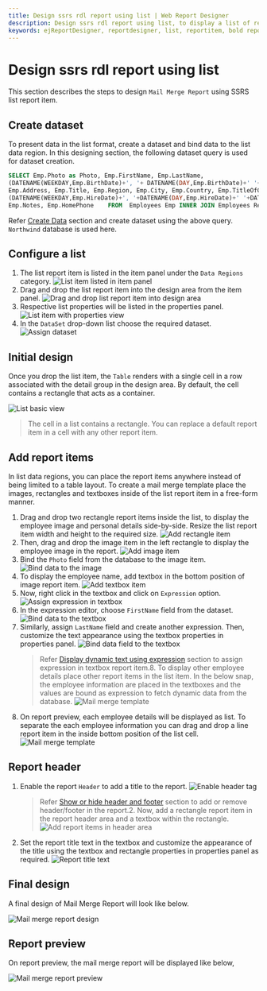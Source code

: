 ```yaml
---
title: Design ssrs rdl report using list | Web Report Designer
description: Design ssrs rdl report using list, to display a list of records in the list format in Web Report Designer.
keywords: ejReportDesigner, reportdesigner, list, reportitem, bold reports, documentation, help, ej, user guide, demo, samples, bold reports, bold reporting
---
```


# Design ssrs rdl report using list

This section describes the steps to design `Mail Merge Report` using SSRS list report item.

## Create dataset

To present data in the list format, create a dataset and bind data to the list data region. In this designing section, the following dataset query is used for dataset creation.

```sql
SELECT Emp.Photo as Photo, Emp.FirstName, Emp.LastName,
(DATENAME(WEEKDAY,Emp.BirthDate)+', '+ DATENAME(DAY,Emp.BirthDate)+' '+DATENAME(MONTH,Emp.BirthDate)+' '+DATENAME(YEAR,Emp.BirthDate)) as BirthDate,
Emp.Address, Emp.Title, Emp.Region, Emp.City, Emp.Country, Emp.TitleOfCourtesy, Rep.FirstName as ReportingFirstName, Rep.LastName as ReportingLastName,
(DATENAME(WEEKDAY,Emp.HireDate)+', '+DATENAME(DAY,Emp.HireDate)+' '+DATENAME(MONTH,Emp.HireDate)+' '+DATENAME(YEAR,Emp.HireDate))as HireDate,
Emp.Notes, Emp.HomePhone    FROM  Employees Emp INNER JOIN Employees Rep ON Rep.EmployeeID=emp.ReportsTo

```

Refer [Create Data](/designer-guide/report-designer/manage-data/dataset/create-an-embedded-dataset/#create-an-embedded-dataset) section and create dataset using the above query. `Northwind` database is used here.
## Configure a list

1. The list report item is listed in the item panel under the `Data Regions` category.
![List item listed in item panel](/static/assets/on-premise/images/report-designer/report-items/list/item-panel-view.png)
2. Drag and drop the list report item into the design area from the item panel.
![Drag and drop list report item into design area](/static/assets/on-premise/images/report-designer/report-items/list/drag-and-drop-list.png)
3. Respective list properties will be listed in the properties panel.
![List item with properties view](/static/assets/on-premise/images/report-designer/report-items/list/list-item-with-properties-view.png)
4. In the `DataSet` drop-down list choose the required dataset.
![Assign dataset](/static/assets/on-premise/images/report-designer/report-items/list/assign-dataset.png)

## Initial design

Once you drop the list item, the `Table` renders with a single cell in a row associated with the detail group in the design area. By default, the cell contains a rectangle that acts as a container.

![List basic view](/static/assets/on-premise/images/report-designer/report-items/list/list-basic-view.png)

> The cell in a list contains a rectangle. You can replace a default report item in a cell with any other report item.

## Add report items

In list data regions, you can place the report items anywhere instead of being limited to a table layout. To create a mail merge template place the images, rectangles and textboxes inside of the list report item in a free-form manner.

1. Drag and drop two rectangle report items inside the list, to display the employee image and personal details side-by-side. Resize the list report item width and height to the required size.
![Add rectangle item](/static/assets/on-premise/images/report-designer/report-items/list/add-rectangle-item.png)
2. Then, drag and drop the image item in the left rectangle to display the employee image in the report.
![Add image item](/static/assets/on-premise/images/report-designer/report-items/list/add-image-item.png)
3. Bind the `Photo` field from the database to the image item.
![Bind data to the image](/static/assets/on-premise/images/report-designer/report-items/list/bind-data-to-the-image.png)
4. To display the employee name, add textbox in the bottom position of image report item.
![Add textbox item](/static/assets/on-premise/images/report-designer/report-items/list/add-textbox-item.png)
5. Now, right click in the textbox and click on `Expression` option.
![Assign expression in textbox](/static/assets/on-premise/images/report-designer/report-items/list/open-textbox-menu.png)
6. In the expression editor, choose `FirstName` field from the dataset.
![Bind data to the textbox](/static/assets/on-premise/images/report-designer/report-items/list/assign-dataset-field-in-textbox.png)
7. Similarly, assign `LastName` field and create another expression. Then, customize the text appearance using the textbox properties in properties panel.
![Bind data field to the textbox](/static/assets/on-premise/images/report-designer/report-items/list/assign-expression-in-textbox.png)
   > Refer [Display dynamic text using expression](/designer-guide/report-designer/report-items/textbox/design-rdl-report-using-textbox/#display-dynamic-text-using-expression) section to assign expression in textbox report item.8. To display other employee details place other report items in the list item. In the below snap, the employee information are placed in the textboxes and the values are bound as expression to fetch dynamic data from the database.
![Mail merge template](/static/assets/on-premise/images/report-designer/report-items/list/mail-merge-template.png)
9. On report preview, each employee details will be displayed as list. To separate the each employee information you can drag and drop a line report item in the inside bottom position of the list cell.
![Mail merge template](/static/assets/on-premise/images/report-designer/report-items/list/add-line-report-item.png)

## Report header

1. Enable the  report `Header` to add a title to the report.
![Enable header tag](/static/assets/on-premise/images/report-designer/report-items/list/enable-header-tag.png)
   > Refer [Show or hide header and footer](/designer-guide/report-designer/compose-report/show-or-hide-header-footer-in-report/) section to add or remove header/footer in the report.2. Now, add a rectangle report item in the report header area and a textbox within the rectangle.
![Add report items in header area](/static/assets/on-premise/images/report-designer/report-items/list/add-report-items-in-header-area.png)
3. Set the report title text in the textbox and customize the appearance of the title using the textbox and rectangle properties in properties panel as required.
![Report title text](/static/assets/on-premise/images/report-designer/report-items/list/report-title-text.png)

## Final design

A final design of Mail Merge Report will look like below.

![Mail merge report design](/static/assets/on-premise/images/report-designer/report-items/list/final-design.png)

## Report preview

On report preview, the mail merge report will be displayed like below,

![Mail merge report preview](/static/assets/on-premise/images/report-designer/report-items/list/report-preview.png)